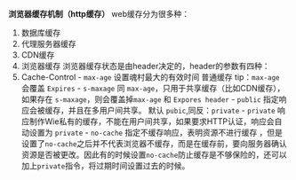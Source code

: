 **浏览器缓存机制（http缓存）**
web缓存分为很多种：
  1. 数据库缓存
  2. 代理服务器缓存
  3. CDN缓存
  4. 浏览器缓存
浏览器缓存状态是由header决定的，header的参数有四种：
  1. Cache-Control
    - `max-age` 设置魂村最大的有效时间  普通缓存 
    tip：`max-age` 会覆盖 `Expires`
    - `s-maxage` 同 `max-age`，只用于共享缓存（比如CDN缓存），如果存在 `s-maxage`，则会覆盖掉`max-age` 和 `Expores header`
    - `public` 指定响应会被缓存，并且在多用户间共享。 默认 `pubic`,同反：`private`
    - `private` 响应制作Wie私有的缓存，不能在用户间共享，如果要求HTTP认证，响应会自动设置为 `private`
    - `no-cache` 指定不缓存响应，表明资源不进行缓存 ，但是设置了`no-cache`之后并不代表浏览器不缓存，而是在缓存前，要向服务器确认资源是否被更改。因此有的时候设置`no-cache`防止缓存是不够保险的，还可以加上`private`指令，将过期时间设置过去的时候。


